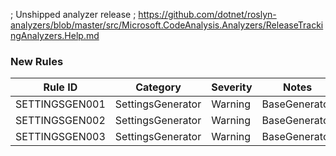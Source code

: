 ﻿; Unshipped analyzer release
; https://github.com/dotnet/roslyn-analyzers/blob/master/src/Microsoft.CodeAnalysis.Analyzers/ReleaseTrackingAnalyzers.Help.md

### New Rules
Rule ID | Category | Severity | Notes
--------|----------|----------|-------
SETTINGSGEN001 | SettingsGenerator | Warning | BaseGenerator
SETTINGSGEN002 | SettingsGenerator | Warning | BaseGenerator
SETTINGSGEN003 | SettingsGenerator | Warning | BaseGenerator